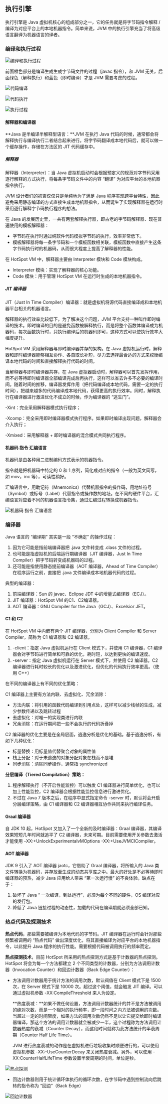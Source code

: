 ## 执行引擎

执行引擎是 Java 虚拟机核心的组成部分之一，它的任务就是将字节码指令解释 / 编译为对应平台上的本地机器指令。简单来说，JVM 中的执行引擎充当了将高级语言翻译为机器语言的译者。



### 编译和执行过程

![编译和执行过程](../images/20210124124521636.png)

前面橙色部分是编译生成生成字节码文件的过程（javac 指令），和 JVM 无关，后面绿色（解释执行）和蓝色（即时编译）才是 JVM 需要考虑的过程。

![代码编译](../images/20210124124652664.png)

![代码执行](../images/20210124124719159.png)

![执行过程](../images/20210124124745395.png)



#### 解释器和编译器

**Java 是半编译半解释型语言：**JVM 在执行 Java 代码的时候，通常都会将解释执行与编译执行二者结合起来进行。将字节码翻译成本地代码后，就可以做一个缓存操作，存储在方法区的 JIT 代码缓存中。



##### 解释器

解释器（Interpreter）：当 Java 虚拟机启动时会根据预定义的规范对字节码采用逐行解释的方式执行，将每条字节码文件中的内容 “翻译” 为对应平台的本地机器指令执行。

JVM 设计者们的初衷仅仅只是单纯地为了满足 Java 程序实现跨平台特性，因此避免采用静态编译的方式直接生成本地机器指令，从而诞生了实现解释器在运行时采用逐行解释字节码执行程序的想法。

在 Java 的发展历史里，一共有两套解释执行器，即古老的字节码解释器、现在普遍使用的模板解释器：

- 字节码在执行时通过纯软件代码模拟字节码的执行，效率非常低下。
- 模板解释器将每一条字节码和一个模板函数相关联，模板函数中直接产生这条字节码执行时的机器码，从而很大程度上提高了解释器的性能。

在 HotSpot VM 中，解释器主要由 Interpreter 模块和 Code 模块构成。

- Interpreter 模块：实现了解释器的核心功能。
- Code 模块：用于管理 HotSpot VM 在运行时生成的本地机器指令。



##### JIT 编译器

JIT（Just In Time Compiler）编译器：就是虚拟机将源代码直接编译成和本地机器平台相关的机器语言。

解释器的执行效率比较低下，为了解决这个问题，JVM 平台支持一种叫作即时编译的技术。即时编译的目的是避免函数被解释执行，而是将整个函数体编译成为机器码，每次函数执行时，只执行编译后的机器码即可，这种方式可以使执行效率大幅度提升。

HotSpot VM 采用解释器与即时编译器并存的架构。在 Java 虚拟机运行时，解释器和即时编译器能够相互协作、各自取长补短，尽力去选择最合适的方式来权衡编译本地代码的时间和直接解释执行代码的时间。

当解释器与即时编译器共存，在 Java 虚拟器启动时，解释器可以首先发挥作用，而不必等待即时编译器全部编译完成后再执行，这样可以省去许多不必要的编译时间。随着时间的推移，编译器发挥作用（把代码编译成本地代码，需要一定的执行时间），把越来越多的代码编译成本地代码，获得更高的执行效率。同时，解释执行在编译器进行激进优化不成立的时候，作为编译器的 “逃生门”。

-Xint：完全采用解释器模式执行程序；

-Xcomp：完全采用即时编译器模式执行程序。如果即时编译出现问题，解释器会介入执行；

-Xmixed：采用解释器 + 即时编译器的混合模式共同执行程序。



#### 机器码 指令 汇编语言

机器码是由各种用二进制编码方式表示的机器指令。

指令就是把机器码中特定的 0 和 1 序列，简化成对应的指令（一般为英文简写，如 mov，inc 等），可读性稍好。

汇编语言中，用助记符（Mnemonics）代替机器指令的操作码，用地址符号（Symbol）或标号（Label）代替指令或操作数的地址。在不同的硬件平台，汇编语言对应着不同的机器语言指令集，通过汇编过程转换成机器指令。

![机器码 指令 汇编语言](../images/20210124125437186.png)



### 编译器

Java 语言的 “编译期” 其实是一段 “不确定” 的操作过程：

1. 因为它可能是指前端编译器把 .java 文件转变成 .class 文件的过程。
2. 也可能是指虚拟机的后端运行期编译器（JIT 编译器，Just In Time Compiler）把字节码转变成机器码的过程。
3. 还可能是指使用静态提前编译器（AOT 编译器，Ahead of Time Compiler）在程序运行之前，直接把 .java 文件编译成本地机器代码的过程。

典型的编译器：

1. 前端编译器：Sun 的 javac、Eclipse JDT 中的增量式编译器（ECJ）。
2. JIT 编译器：HotSpot VM 的C1、C2编译器。
3. AOT 编译器：GNU Compiler for the Java（GCJ）、Excelsior JET。



#### C1 和 C2

在 HotSpot VM 中内嵌有两个 JIT 编译器，分别为 Client Compiler 和 Server Compiler，简称为 C1 编译器和 C2 编译器。

1. -client：指定 Java 虚拟机运行在 Client 模式下，并使用 C1 编译器，C1 编译器会对字节码进行简单和可靠的优化，耗时短，以达到更快的编译速度。
2. -server：指定 Java 虚拟机运行在 Server 模式下，并使用 C2 编译器。C2 编译器进行耗时较长的优化以及激进优化，但优化的代码执行效率更高。（使用 C++）

在不同的编译器上有不同的优化策略：

C1 编译器上主要有方法内联、去虚拟化、冗余消除：

- 方法内联：将引用的函数代码编译到引用点处，这样可以减少栈帧的生成，减少参数传递以及跳转过程
- 去虚拟化：对唯一的实现类进行内联
- 冗余消除：在运行期间把一些不会执行的代码折叠掉

C2 编译器的优化主要是在全局层面，逃逸分析是优化的基础。基于逃逸分析，有如下几种优化：

- 标量替换：用标量值代替聚合对象的属性值
- 栈上分配：对于未逃逸的对象分配对象在栈而不是堆
- 同步消除：清除同步操作，通常指 synchronized

**分层编译（Tiered Compilation）策略：**

1. 程序解释执行（不开启性能监控）可以触发 C1 编译器进行简单优化，也可以加上性能监控，C2 编译器会根据性能监控信息进行激进优化。
2. 不过在 Java 7 版本之后，在程序中显式指定命令 -server 时，默认将会开启分层编译策略，由 C1 编译器和 C2 编译器相互协作共同来执行编译任务。



#### Graal 编译器

自 JDK 10 起，HotSpot 又加入了一个全新的及时编译器：Graal 编译器，其编译效果短短几年时间就追平了 C2 编译器，未来可期。目前需要使用开关参数去激活才能使用 -XX:+UnlockExperimentalvMOptions -XX:+UseJVMCICompiler。



#### AOT 编译器

JDK 9 引入了 AOT 编译器 jaotc，它借助了 Graal 编译器，将所输入的 Java 类文件转换为机器码，并存放至生成的动态共享库之中。最大的好处是不必等待即时编译器的预热，减少 Java 应用给人带来 “第一次运行慢” 的不良体验。缺点在于：

1. 破坏了 Java “ 一次编译，到处运行”，必须为每个不同的硬件，OS 编译对应的发行包。
2. 降低了 Java 链接过程的动态性，加载的代码在编译期就必须全部已知。



### 热点代码及探测技术

**热点代码**，那些需要被编译为本地代码的字节码。JIT 编译器在运行时会针对那些频繁被调用的 “热点代码” 做出深度优化，将其直接编译为对应平台的本地机器指令，以此提升 Java 程序的执行性能。需要根据代码被调用执行的频率而定。

**热点探测技术**，目前 HotSpot 所采用的热点探测方式是基于计数器的热点探测。HotSpot 将会为每一个方法都建立 2 个不同类型的计数器，分别为方法调用计数器（Invocation Counter）和回边计数器（Back Edge Counter）：

- 方法调用计数器用于统计方法的调用次数，默认阀值在 Client 模式下是 1500 次，在 Server 模式下是 10000 次。超过这个阈值，就会触发 JIT 编译。可以通过虚拟机参数 -XX:CompileThreshold 来人为设定。

   **热度衰减：**如果不做任何设置，方法调用计数器统计的并不是方法被调用的绝对次数，而是一个相对的执行频率，即一段时间之内方法被调用的次数。当超过一定的时间限度，如果方法的调用次数仍然不足以让它提交给即时编译器编译，那这个方法的调用计数器就会被减少一半，这个过程称为方法调用计数器热度的衰减（Counter Decay），而这段时间就称为此方法统计的半衰周期（Counter Half Life Time）。

  JVM 进行热度衰减的动作是在虚拟机进行垃圾收集时顺便进行的，可以使用虚拟机参数 -XX:-UseCounterDecay 来关闭热度衰减。另外，可以使用 -XX:CounterHalfLifeTime 参数设置半衰周期的时间，单位是秒。

![热点探测](../images/20210124131707039.png)

- 回边计数器则用于统计循环体执行的循环次数，在字节码中遇到控制流向后跳转的指令称为 “回边”（Back Edge）

![回边计数器](../images/20210124132347792.png)

